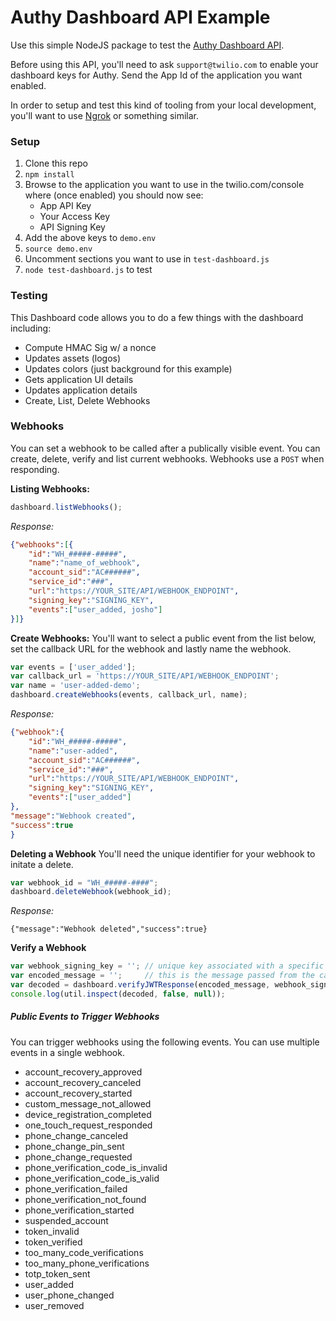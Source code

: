 # Authy Dashboard API Example
Use this simple NodeJS package to test the [Authy Dashboard API](http://docs.authy.com/dashboard.html).  

Before using this API, you'll need to ask `support@twilio.com` to enable your dashboard keys for Authy.  Send the App Id of the application you want enabled.

In order to setup and test this kind of tooling from your local development, you'll want to use [Ngrok](http://ngrok.io) or something similar.

### Setup
1. Clone this repo
2. `npm install`
3. Browse to the application you want to use in the twilio.com/console where (once enabled) you should now see:
    * App API Key
    * Your Access Key
    * API Signing Key
5. Add the above keys to `demo.env`
6. `source demo.env`
7. Uncomment sections you want to use in `test-dashboard.js`
7. `node test-dashboard.js` to test

### Testing
This Dashboard code allows you to do a few things with the dashboard including:
* Compute HMAC Sig w/ a nonce
* Updates assets (logos)
* Updates colors (just background for this example)
* Gets application UI details
* Updates application details
* Create, List, Delete Webhooks

### Webhooks
You can set a webhook to be called after a publically visible event.  You can create, delete, verify and list current webhooks.  Webhooks use a `POST` when responding.

**Listing Webhooks:**
```javascript
dashboard.listWebhooks();
```
*Response:*
```json
{"webhooks":[{
    "id":"WH_#####-#####",
    "name":"name_of_webhook",
    "account_sid":"AC######",
    "service_id":"###",
    "url":"https://YOUR_SITE/API/WEBHOOK_ENDPOINT",
    "signing_key":"SIGNING_KEY",
    "events":["user_added, josho"]
}]}
```


**Create Webhooks:**
You'll want to select a public event from the list below, set the callback URL for the webhook and lastly name the webhook.
```javascript
var events = ['user_added'];
var callback_url = 'https://YOUR_SITE/API/WEBHOOK_ENDPOINT';
var name = 'user-added-demo';
dashboard.createWebhooks(events, callback_url, name);
```
*Response:*
```json
{"webhook":{
    "id":"WH_#####-#####",
    "name":"user-added",
    "account_sid":"AC######",
    "service_id":"###",
    "url":"https://YOUR_SITE/API/WEBHOOK_ENDPOINT",
    "signing_key":"SIGNING_KEY",
    "events":["user_added"]
},
"message":"Webhook created",
"success":true
}
```
**Deleting a Webhook**
You'll need the unique identifier for your webhook to initate a delete.
```javascript
var webhook_id = "WH_#####-####";
dashboard.deleteWebhook(webhook_id);
```
*Response:*
```
{"message":"Webhook deleted","success":true}
```
**Verify a Webhook**
```javascript
var webhook_signing_key = ''; // unique key associated with a specific webhook
var encoded_message = '';     // this is the message passed from the callback
var decoded = dashboard.verifyJWTResponse(encoded_message, webhook_signing_key);
console.log(util.inspect(decoded, false, null));
```

##### Public Events to Trigger Webhooks
You can trigger webhooks using the following events.  You can use multiple events in a single webhook.

* account_recovery_approved
* account_recovery_canceled
* account_recovery_started
* custom_message_not_allowed
* device_registration_completed
* one_touch_request_responded
* phone_change_canceled
* phone_change_pin_sent
* phone_change_requested
* phone_verification_code_is_invalid
* phone_verification_code_is_valid
* phone_verification_failed
* phone_verification_not_found
* phone_verification_started
* suspended_account
* token_invalid
* token_verified
* too_many_code_verifications
* too_many_phone_verifications
* totp_token_sent
* user_added
* user_phone_changed
* user_removed


